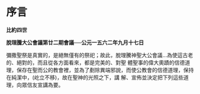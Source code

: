# 序言


**比約四世**

**脫理騰大公會議第廿二期會議──公元一五六二年九月十七日**





彌撒聖祭是真實的，是絕無僅有的祭祀；故此，脫理騰神聖大公會議…為使這古老的、絕對的，而且從各方面看來，都是完美的、對聖
體聖事的偉大奧蹟的信德道理，保存在聖而公的教會裡，並為了剷除異端邪說，而使公教會的信德道理，保持在純潔中，(屹立不移)，故在聖神的光照之下，講
解、宣佈並決定把下列這些道理，向眾信友宣講為要。

